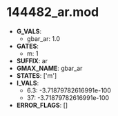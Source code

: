 # 144482_ar.mod

- **G_VALS**:
  - gbar_ar: 1.0
- **GATES**:
  - m: 1
- **SUFFIX**: ar
- **GMAX_NAME**: gbar_ar
- **STATES**: ['m']
- **I_VALS**:
  - 6.3: -3.71879782616991e-100
  - 37: -3.71879782616991e-100
- **ERROR_FLAGS**: []
